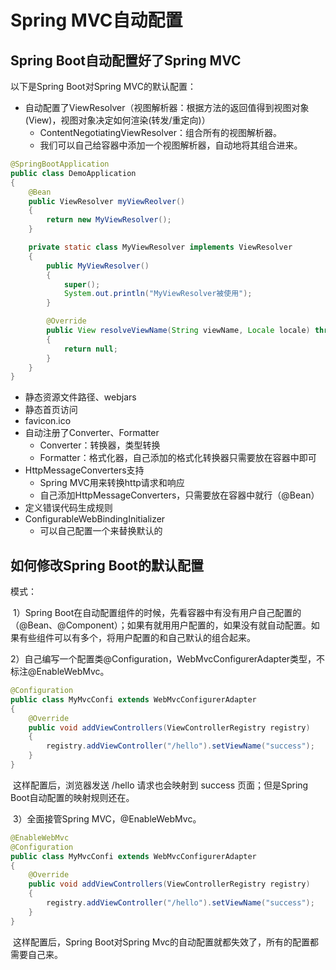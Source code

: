 # Spring MVC自动配置

## Spring Boot自动配置好了Spring MVC

以下是Spring Boot对Spring MVC的默认配置：

- 自动配置了ViewResolver（视图解析器：根据方法的返回值得到视图对象(View)，视图对象决定如何渲染(转发/重定向)）
  - ContentNegotiatingViewResolver：组合所有的视图解析器。
  - 我们可以自己给容器中添加一个视图解析器，自动地将其组合进来。

```java
@SpringBootApplication
public class DemoApplication
{
	@Bean
	public ViewResolver myViewReolver()
	{
		return new MyViewResolver();
	}

	private static class MyViewResolver implements ViewResolver
	{
		public MyViewResolver()
		{
			super();
			System.out.println("MyViewResolver被使用");
		}

		@Override
		public View resolveViewName(String viewName, Locale locale) throws Exception
		{
			return null;
		}
	}
}

```

- 静态资源文件路径、webjars
- 静态首页访问
- favicon.ico
- 自动注册了Converter、Formatter
  - Converter：转换器，类型转换
  - Formatter：格式化器，自己添加的格式化转换器只需要放在容器中即可
- HttpMessageConverters支持
  - Spring MVC用来转换http请求和响应
  - 自己添加HttpMessageConverters，只需要放在容器中就行（@Bean）
- 定义错误代码生成规则
- ConfigurableWebBindingInitializer
  - 可以自己配置一个来替换默认的

## 如何修改Spring Boot的默认配置

模式：

​	1）Spring Boot在自动配置组件的时候，先看容器中有没有用户自己配置的（@Bean、@Component）；如果有就用用户配置的，如果没有就自动配置。如果有些组件可以有多个，将用户配置的和自己默认的组合起来。

​	2）自己编写一个配置类@Configuration，WebMvcConfigurerAdapter类型，不标注@EnableWebMvc。

```java
@Configuration
public class MyMvcConfi extends WebMvcConfigurerAdapter
{
    @Override
    public void addViewControllers(ViewControllerRegistry registry)
    {
        registry.addViewController("/hello").setViewName("success");
    }
}
```

​	这样配置后，浏览器发送 /hello 请求也会映射到 success 页面；但是Spring Boot自动配置的映射规则还在。

​	3）全面接管Spring MVC，@EnableWebMvc。

```java
@EnableWebMvc
@Configuration
public class MyMvcConfi extends WebMvcConfigurerAdapter
{
    @Override
    public void addViewControllers(ViewControllerRegistry registry)
    {
        registry.addViewController("/hello").setViewName("success");
    }
}
```

​	这样配置后，Spring Boot对Spring Mvc的自动配置就都失效了，所有的配置都需要自己来。